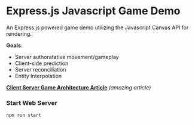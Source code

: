 # Express.js Javascript Game Demo

An Express.js powered game demo utilizing the Javascript Canvas API for rendering.

**Goals**:
- Server authoratative movement/gameplay
- Client-side prediction
- Server reconciliation
- Entity Interpolation

**[Client Server Game Architecture Article](https://www.gabrielgambetta.com/client-server-game-architecture.html)**
_(amazing article)_

### Start Web Server
```
npm run start
```
